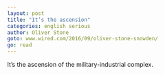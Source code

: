 ```yaml
---
layout: post
title: "It’s the ascension"
categories: english serious
author: Oliver Stone
goto: www.wired.com/2016/09/oliver-stone-snowden/
go: read
---
```

It’s the ascension of the military-industrial complex.
